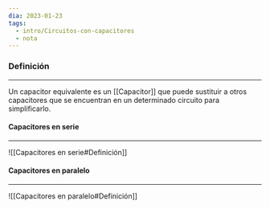 ```yaml
---
dia: 2023-01-23
tags:
  - intro/Circuitos-con-capacitores
  - nota
---
```

### Definición
---
Un capacitor equivalente es un [[Capacitor]] que puede sustituir a otros capacitores que se encuentran en un determinado circuito para simplificarlo.

#### Capacitores en serie
---
![[Capacitores en serie#Definición]]

#### Capacitores en paralelo
---
![[Capacitores en paralelo#Definición]]